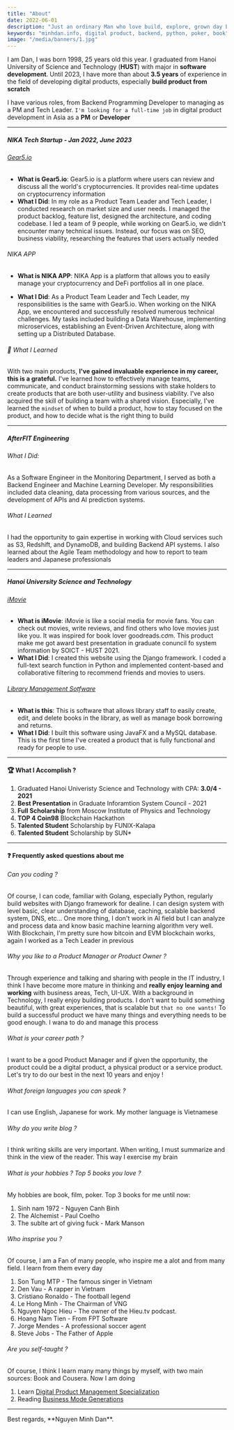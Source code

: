 ```yaml
---
title: "About"
date: 2022-06-01
description: "Just an ordinary Man who love build, explore, grown day by day."
keywords: "minhdan.info, digital product, backend, python, poker, book"
image: "/media/banners/1.jpg"
---
```

I am Dan, I was born 1998, 25 years old this year. I graduated from Hanoi University of Science and Technology (**HUST**) with major in **software development**. Until 2023, I have more than about **3.5 years** of experience in the field of developing digital products, especially **build product from scratch**

I have various roles, from Backend Programming Developer to managing as a PM and Tech Leader. `I'm looking for a full-time job` in digital product development in Asia as a __PM__ or __**Developer**__

---

##### NIKA Tech Startup - Jan 2022, June 2023

###### [Gear5.io](https://gear5.io)
- **What is Gear5.io**:
  Gear5.io is a platform where users can review and discuss all the world's cryptocurrencies. It provides real-time updates on cryptocurrency information
- **What I Did**:
 In my role as a Product Team Leader and Tech Leader, I conducted research on market size and user needs. I managed the product backlog, feature list, designed the architecture, and coding codebase.
 I led a team of 9 people, while working on Gear5.io, we didn't encounter many technical issues.
 Instead, our focus was on SEO, business viability, researching the features that users actually needed

###### NIKA APP
- **What is NIKA APP**:
  NIKA App is a platform that allows you to easily manage your cryptocurrency and DeFi portfolios all in one place.

- **What I Did**:
 As a Product Team Leader and Tech Leader, my responsibilities is the same with Gear5.io. When working on the NIKA App, we encountered and successfully resolved numerous technical challenges.
 My tasks included building a Data Warehouse, implementing microservices, establishing an Event-Driven Architecture, along with setting up a Distributed Database.

###### 🙏 What I Learned
  With two main products, **I've gained invaluable experience in my career, this is a grateful.** I've learned how to effectively manage teams, communicate, and conduct brainstorming sessions with stake holders to create products that are both user-utility and business viability.
  I've also acquired the skill of building a team with a shared vision. Especially, I've learned the `mindset` of when to build a product, how to stay focused on the product, and how to decide what is the right thing to build

---
##### AfterFIT Engineering
###### What I Did:
   As a Software Engineer in the Monitoring Department, I served as both a Backend Engineer and Machine Learning Developer. My responsibilities included data cleaning, data processing from various sources, and the development of APIs and AI prediction systems.
###### What I Learned
 I had the opportunity to gain expertise in working with Cloud services such as S3, Redshift, and DynamoDB, and building Backend API systems. I also learned about the Agile Team methodology and how to report to team leaders and Japanese professionals

---
##### Hanoi University Science and Technology
###### [iMovie](https://www.youtube.com/watch?v=iVZ4qBHkLj0)
- **What is iMovie**:
  iMovie is like a social media for movie fans. You can check out movies, write reviews, and find others who love movies just like you. It was inspired for book lover goodreads.cơm.
  This product make me got award best presentation in graduate conuncil fo system information by SOICT - HUST 2021.
- **What I Did**:
 I created this website using the Django framework. I coded a full-text search function in Python and implemented content-based and collaborative filtering to recommend friends and movies to users.

###### [Library Management Sotfware](https://www.youtube.com/watch?v=puFEjiQrMvo)
- **What is this**:
 This is software that allows library staff to easily create, edit, and delete books in the library, as well as manage book borrowing and returns.
- **What I Did**:
  I built this software using JavaFX and a MySQL database. This is the first time I've created a product that is fully functional and ready for people to use.

---
#### 🏆 What I Accomplish ?

1. Graduated Hanoi Univeristy Science and Technology with CPA: **3.0/4 - 2021**
2. **Best Presentation** in Graduate Inforamtion System Council - 2021
2. **Full Scholarship** from Moscow Institute of Physics and Technology
3. **TOP 4 Coin98** Blockchain Hackathon
4. **Talented Student** Scholarship by FUNIX-Kalapa
5. **Talented Student** Scholarship by SUN*

---

#### ❓ Frequently asked questions about me
###### Can you coding ?
Of course, I can code, familiar with Golang, especially Python, regularly build websites with Django framework for dealine. I can design system with level basic, clear understanding of database, caching, scalable backend system, DNS, etc... One more thing, I don't work in AI field but I can analyze and process data and know basic machine learning algorithm very well. With Blockchain, I'm pretty sure how bitcoin and EVM blockchain works, again I worked as a Tech Leader in previous

###### Why you like to a Product Manager or Product Owner ?
Through experience and talking and sharing with people in the IT industry, I think I have become more mature in thinking and **really enjoy learning and working** with business areas, Tech, UI-UX. With a background in Technology, I really enjoy building products. I don't want to build something beautiful, with great experiences, that is scalable but `that no one wants!` To build a successful product we have many things and everything needs to be good enough. I wana to do and manage this process

###### What is your career path ?
I want to be a good Product Manager and if given the opportunity, the product could be a digital product, a physical product or a service product. Let's try to do our best in the next 10 years and enjoy !


###### What foreign languages you can speak ?
I can use English, Japanese for work. My mother language is Vietnamese

###### Why do you write blog ?
I think writing skills are very important. When writing, I must summarize and think in the view of the reader. This way I exercise my brain

###### What is your hobbies ? Top 5 books you love ?
My hobbies are book, film, poker.
Top 3 books for me until now:
1. Sinh nam 1972 - Nguyen Canh Binh
2. The Alchemist - Paul Coelho
3. The sublte art of giving fuck - Mark Manson

###### Who insprise you ?
Of course, I am a Fan of many people, who inspire me a alot and from many field. I learn from them every day
1. Son Tung MTP - The famous singer in Vietnam
2. Den Vau - A rapper in Vietnam
3. Cristiano Ronaldo - The football legend
4. Le Hong Minh - The Chairman of VNG
5. Nguyen Ngoc Hieu - The owner of the Hieu.tv podcast.
6. Hoang Nam Tien - From FPT Software
7. Jorge Mendes - A professional soccer agent
8. Steve Jobs - The Father of Apple

###### Are you self-taught ?
Of course, I think I learn many many things by myself, with two main sources: Book and Cousera. Now I am doing
1. Learn [Digital Product Management Specialization](https://www.coursera.org/specializations/uva-darden-digital-product-management)
2. Reading [Business Mode Generations](https://www.amazon.com/Business-Model-Generation-Visionaries-Challengers/dp/0470876417)

---

<div className="text-center italic">
  Best regards, **Nguyen Minh Dan**.
</div>
